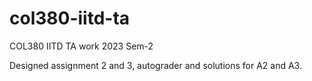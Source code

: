 # col380-iitd-ta
COL380 IITD TA work 2023 Sem-2

Designed assignment 2 and 3, autograder and solutions for A2 and A3.
